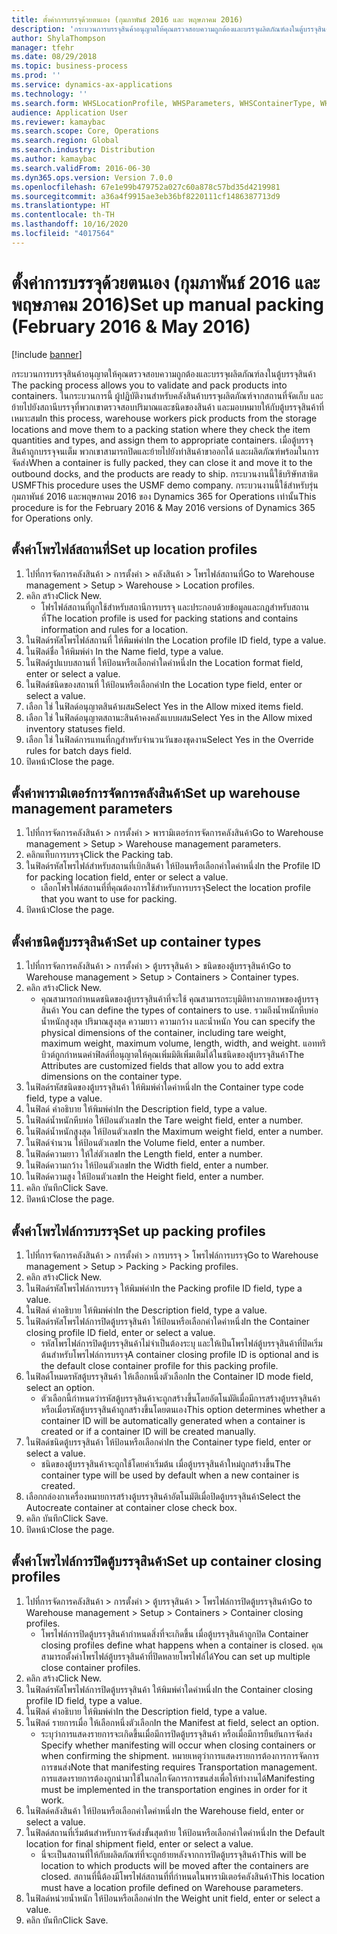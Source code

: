 ```yaml
---
title: ตั้งค่าการบรรจุด้วยตนเอง (กุมภาพันธ์ 2016 และ พฤษภาคม 2016)
description: 'กระบวนการบรรจุสินค้าอนุญาตให้คุณตรวจสอบความถูกต้องและบรรจุผลิตภัณฑ์ลงในตู้บรรจุสินค้า '
author: ShylaThompson
manager: tfehr
ms.date: 08/29/2018
ms.topic: business-process
ms.prod: ''
ms.service: dynamics-ax-applications
ms.technology: ''
ms.search.form: WHSLocationProfile, WHSParameters, WHSContainerType, WHSPackProfile, WHSCloseContainerProfile, InventLocationIdLookup, UnitOfMeasureLookup
audience: Application User
ms.reviewer: kamaybac
ms.search.scope: Core, Operations
ms.search.region: Global
ms.search.industry: Distribution
ms.author: kamaybac
ms.search.validFrom: 2016-06-30
ms.dyn365.ops.version: Version 7.0.0
ms.openlocfilehash: 67e1e99b479752a027c60a878c57bd35d4219981
ms.sourcegitcommit: a36a4f9915ae3eb36bf8220111cf1486387713d9
ms.translationtype: HT
ms.contentlocale: th-TH
ms.lasthandoff: 10/16/2020
ms.locfileid: "4017564"
---
```

# <a name="set-up-manual-packing-february-2016--may-2016"></a><span data-ttu-id="cbc0b-103">ตั้งค่าการบรรจุด้วยตนเอง (กุมภาพันธ์ 2016 และ พฤษภาคม 2016)</span><span class="sxs-lookup"><span data-stu-id="cbc0b-103">Set up manual packing (February 2016 & May 2016)</span></span>

[!include [banner](../../includes/banner.md)]

<span data-ttu-id="cbc0b-104">กระบวนการบรรจุสินค้าอนุญาตให้คุณตรวจสอบความถูกต้องและบรรจุผลิตภัณฑ์ลงในตู้บรรจุสินค้า </span><span class="sxs-lookup"><span data-stu-id="cbc0b-104">The packing process allows you to validate and pack products into containers.</span></span> <span data-ttu-id="cbc0b-105">ในกระบวนการนี้ ผู้ปฏิบัติงานสำหรับคลังสินค้าบรรจุผลิตภัณฑ์จากสถานที่จัดเก็บ และย้ายไปยังสถานีบรรจุที่พวกเขาตรวจสอบปริมาณและชนิดของสินค้า และมอบหมายให้กับตู้บรรจุสินค้าที่เหมาะสม</span><span class="sxs-lookup"><span data-stu-id="cbc0b-105">In this process, warehouse workers pick products from the storage locations and move them to a packing station where they check the item quantities and types, and assign them to appropriate containers.</span></span> <span data-ttu-id="cbc0b-106">เมื่อตู้บรรจุสินค้าถูกบรรจุจนเต็ม พวกเขาสามารถปิดและย้ายไปยังท่าสินค้าขาออกได้ และผลิตภัณฑ์พร้อมในการจัดส่ง</span><span class="sxs-lookup"><span data-stu-id="cbc0b-106">When a container is fully packed, they can close it and move it to the outbound docks, and the products are ready to ship.</span></span> <span data-ttu-id="cbc0b-107">กระบวนงานนี้ใช้บริษัทสาธิต USMF</span><span class="sxs-lookup"><span data-stu-id="cbc0b-107">This procedure uses the USMF demo company.</span></span> <span data-ttu-id="cbc0b-108">กระบวนงานนี้ใช้สำหรับรุ่นกุมภาพันธ์ 2016 และพฤษภาคม 2016 ของ Dynamics 365 for Operations เท่านั้น</span><span class="sxs-lookup"><span data-stu-id="cbc0b-108">This procedure is for the February 2016 & May 2016 versions of Dynamics 365 for Operations only.</span></span>


## <a name="set-up-location-profiles"></a><span data-ttu-id="cbc0b-109">ตั้งค่าโพรไฟล์สถานที่</span><span class="sxs-lookup"><span data-stu-id="cbc0b-109">Set up location profiles</span></span>
1. <span data-ttu-id="cbc0b-110">ไปที่การจัดการคลังสินค้า > การตั้งค่า > คลังสินค้า > โพรไฟล์สถานที่</span><span class="sxs-lookup"><span data-stu-id="cbc0b-110">Go to Warehouse management > Setup > Warehouse > Location profiles.</span></span>
2. <span data-ttu-id="cbc0b-111">คลิก สร้าง</span><span class="sxs-lookup"><span data-stu-id="cbc0b-111">Click New.</span></span>
    * <span data-ttu-id="cbc0b-112">โฟรไฟล์สถานที่ถูกใช้สำหรับสถานีการบรรจุ และประกอบด้วยข้อมูลและกฎสำหรับสถานที่</span><span class="sxs-lookup"><span data-stu-id="cbc0b-112">The location profile is used for packing stations and contains information and rules for a location.</span></span>  
3. <span data-ttu-id="cbc0b-113">ในฟิลด์รหัสโพรไฟล์สถานที่ ให้พิมพ์ค่า</span><span class="sxs-lookup"><span data-stu-id="cbc0b-113">In the Location profile ID field, type a value.</span></span>
4. <span data-ttu-id="cbc0b-114">ในฟิลด์ชื่อ ให้พิมพ์ค่า </span><span class="sxs-lookup"><span data-stu-id="cbc0b-114">In the Name field, type a value.</span></span>
5. <span data-ttu-id="cbc0b-115">ในฟิลด์รูปแบบสถานที่ ให้ป้อนหรือเลือกค่าใดค่าหนึ่ง</span><span class="sxs-lookup"><span data-stu-id="cbc0b-115">In the Location format field, enter or select a value.</span></span>
6. <span data-ttu-id="cbc0b-116">ในฟิลด์ชนิดของสถานที่ ให้ป้อนหรือเลือกค่า</span><span class="sxs-lookup"><span data-stu-id="cbc0b-116">In the Location type field, enter or select a value.</span></span>
7. <span data-ttu-id="cbc0b-117">เลือก ใช่ ในฟิลด์อนุญาตสินค้าผสม</span><span class="sxs-lookup"><span data-stu-id="cbc0b-117">Select Yes in the Allow mixed items field.</span></span>
8. <span data-ttu-id="cbc0b-118">เลือก ใช่ ในฟิลด์อนุญาตสถานะสินค้าคงคลังแบบผสม</span><span class="sxs-lookup"><span data-stu-id="cbc0b-118">Select Yes in the Allow mixed  inventory statuses field.</span></span>
9. <span data-ttu-id="cbc0b-119">เลือก ใช่ ในฟิลด์การแทนที่กฎสำหรับจำนวนวันของชุดงาน</span><span class="sxs-lookup"><span data-stu-id="cbc0b-119">Select Yes in the Override rules for batch days field.</span></span>
10. <span data-ttu-id="cbc0b-120">ปิดหน้า</span><span class="sxs-lookup"><span data-stu-id="cbc0b-120">Close the page.</span></span>

## <a name="set-up-warehouse-management-parameters"></a><span data-ttu-id="cbc0b-121">ตั้งค่าพารามิเตอร์การจัดการคลังสินค้า</span><span class="sxs-lookup"><span data-stu-id="cbc0b-121">Set up warehouse management parameters</span></span> 
1. <span data-ttu-id="cbc0b-122">ไปที่การจัดการคลังสินค้า > การตั้งค่า > พารามิเตอร์การจัดการคลังสินค้า</span><span class="sxs-lookup"><span data-stu-id="cbc0b-122">Go to Warehouse management > Setup > Warehouse management parameters.</span></span>
2. <span data-ttu-id="cbc0b-123">คลิกแท็บการบรรจุ</span><span class="sxs-lookup"><span data-stu-id="cbc0b-123">Click the Packing tab.</span></span>
3. <span data-ttu-id="cbc0b-124">ในฟิลด์รหัสโพรไฟล์สำหรับสถานที่เบิกสินค้า ให้ป้อนหรือเลือกค่าใดค่าหนึ่ง</span><span class="sxs-lookup"><span data-stu-id="cbc0b-124">In the Profile ID for packing location field, enter or select a value.</span></span>
    * <span data-ttu-id="cbc0b-125">เลือกโฟรไฟล์สถานที่ที่คุณต้องการใช้สำหรับการบรรจุ</span><span class="sxs-lookup"><span data-stu-id="cbc0b-125">Select the location profile that you want to use for packing.</span></span>  
4. <span data-ttu-id="cbc0b-126">ปิดหน้า</span><span class="sxs-lookup"><span data-stu-id="cbc0b-126">Close the page.</span></span>

## <a name="set-up-container-types"></a><span data-ttu-id="cbc0b-127">ตั้งค่าชนิดตู้บรรจุสินค้า</span><span class="sxs-lookup"><span data-stu-id="cbc0b-127">Set up container types</span></span>
1. <span data-ttu-id="cbc0b-128">ไปที่การจัดการคลังสินค้า > การตั้งค่า > ตู้บรรจุสินค้า > ชนิดของตู้บรรจุสินค้า</span><span class="sxs-lookup"><span data-stu-id="cbc0b-128">Go to Warehouse management > Setup > Containers > Container types.</span></span>
2. <span data-ttu-id="cbc0b-129">คลิก สร้าง</span><span class="sxs-lookup"><span data-stu-id="cbc0b-129">Click New.</span></span>
    * <span data-ttu-id="cbc0b-130">คุณสามารถกำหนดชนิดของตู้บรรจุสินค้าที่จะใช้ คุณสามารถระบุมิติทางกายภาพของตู้บรรจุสินค้า </span><span class="sxs-lookup"><span data-stu-id="cbc0b-130">You can define the types of containers to use.</span></span> <span data-ttu-id="cbc0b-131">รวมถึงน้ำหนักหีบห่อ น้ำหนักสูงสุด ปริมาณสูงสุด ความยาว ความกว้าง และน้ำหนัก </span><span class="sxs-lookup"><span data-stu-id="cbc0b-131">You can specify the physical dimensions of the container, including tare weight, maximum weight, maximum volume, length, width, and weight.</span></span>  <span data-ttu-id="cbc0b-132">แอททริบิวต์ถูกกำหนดค่าฟิลด์ที่อนุญาตให้คุณเพิ่มมิติเพิ่มเติมได้ในชนิดของตู้บรรจุสินค้า</span><span class="sxs-lookup"><span data-stu-id="cbc0b-132">The Attributes are customized fields that allow you to add extra dimensions on the container type.</span></span>     
3. <span data-ttu-id="cbc0b-133">ในฟิลด์รหัสชนิดของตู้บรรจุสินค้า ให้พิมพ์ค่าใดค่าหนึ่ง</span><span class="sxs-lookup"><span data-stu-id="cbc0b-133">In the Container type code field, type a value.</span></span>
4. <span data-ttu-id="cbc0b-134">ในฟิลด์ คำอธิบาย ให้พิมพ์ค่า</span><span class="sxs-lookup"><span data-stu-id="cbc0b-134">In the Description field, type a value.</span></span>
5. <span data-ttu-id="cbc0b-135">ในฟิลด์น้ำหนักหีบห่อ ให้ป้อนตัวเลข</span><span class="sxs-lookup"><span data-stu-id="cbc0b-135">In the Tare weight field, enter a number.</span></span>
6. <span data-ttu-id="cbc0b-136">ในฟิลด์น้ำหนักสูงสุด ให้ป้อนตัวเลข</span><span class="sxs-lookup"><span data-stu-id="cbc0b-136">In the Maximum weight field, enter a number.</span></span>
7. <span data-ttu-id="cbc0b-137">ในฟิลด์จำนวน ให้ป้อนตัวเลข</span><span class="sxs-lookup"><span data-stu-id="cbc0b-137">In the Volume field, enter a number.</span></span>
8. <span data-ttu-id="cbc0b-138">ในฟิลด์ความยาว ให้ใส่ตัวเลข</span><span class="sxs-lookup"><span data-stu-id="cbc0b-138">In the Length field, enter a number.</span></span>
9. <span data-ttu-id="cbc0b-139">ในฟิลด์ความกว้าง ให้ป้อนตัวเลข</span><span class="sxs-lookup"><span data-stu-id="cbc0b-139">In the Width field, enter a number.</span></span>
10. <span data-ttu-id="cbc0b-140">ในฟิลด์ความสูง ให้ป้อนตัวเลข</span><span class="sxs-lookup"><span data-stu-id="cbc0b-140">In the Height field, enter a number.</span></span>
11. <span data-ttu-id="cbc0b-141">คลิก บันทึก</span><span class="sxs-lookup"><span data-stu-id="cbc0b-141">Click Save.</span></span>
12. <span data-ttu-id="cbc0b-142">ปิดหน้า</span><span class="sxs-lookup"><span data-stu-id="cbc0b-142">Close the page.</span></span>

## <a name="set-up-packing-profiles"></a><span data-ttu-id="cbc0b-143">ตั้งค่าโพรไฟล์การบรรจุ</span><span class="sxs-lookup"><span data-stu-id="cbc0b-143">Set up packing profiles</span></span>
1. <span data-ttu-id="cbc0b-144">ไปที่การจัดการคลังสินค้า > การตั้งค่า > การบรรจุ > โพรไฟล์การบรรจุ</span><span class="sxs-lookup"><span data-stu-id="cbc0b-144">Go to Warehouse management > Setup > Packing > Packing profiles.</span></span>
2. <span data-ttu-id="cbc0b-145">คลิก สร้าง</span><span class="sxs-lookup"><span data-stu-id="cbc0b-145">Click New.</span></span>
3. <span data-ttu-id="cbc0b-146">ในฟิลด์รหัสโพรไฟล์การบรรจุ ให้พิมพ์ค่า</span><span class="sxs-lookup"><span data-stu-id="cbc0b-146">In the Packing profile ID field, type a value.</span></span>
4. <span data-ttu-id="cbc0b-147">ในฟิลด์ คำอธิบาย ให้พิมพ์ค่า</span><span class="sxs-lookup"><span data-stu-id="cbc0b-147">In the Description field, type a value.</span></span>
5. <span data-ttu-id="cbc0b-148">ในฟิลด์รหัสโพรไฟล์การปิดตู้บรรจุสินค้า ให้ป้อนหรือเลือกค่าใดค่าหนึ่ง</span><span class="sxs-lookup"><span data-stu-id="cbc0b-148">In the Container closing profile ID field, enter or select a value.</span></span>
    * <span data-ttu-id="cbc0b-149">รหัสโพรไฟล์การปิดตู้บรรจุสินค้าไม่จำเป็นต้องระบุ และให้เป็นโพรไฟล์ตู้บรรจุสินค้าที่ปิดเริ่มต้นสำหรับโพรไฟล์การบรรจุ</span><span class="sxs-lookup"><span data-stu-id="cbc0b-149">A container closing profile ID is optional and is the default close container profile for this packing profile.</span></span>  
6. <span data-ttu-id="cbc0b-150">ในฟิลด์โหมดรหัสตู้บรรจุสินค้า ให้เลือกหนึ่งตัวเลือก</span><span class="sxs-lookup"><span data-stu-id="cbc0b-150">In the Container ID mode field, select an option.</span></span>
    * <span data-ttu-id="cbc0b-151">ตัวเลือกนี้กำหนดว่ารหัสตู้บรรจุสินค้าจะถูกสร้างขึ้นโดยอัตโนมัติเมื่อมีการสร้างตู้บรรจุสินค้า หรือเมื่อรหัสตู้บรรจุสินค้าถูกสร้างขึ้นโดยตนเอง</span><span class="sxs-lookup"><span data-stu-id="cbc0b-151">This option determines whether a container ID will be automatically generated when a container is created or if a container ID will be created manually.</span></span>  
7. <span data-ttu-id="cbc0b-152">ในฟิลด์ชนิดตู้บรรจุสินค้า ให้ป้อนหรือเลือกค่า</span><span class="sxs-lookup"><span data-stu-id="cbc0b-152">In the Container type field, enter or select a value.</span></span>
    * <span data-ttu-id="cbc0b-153">ชนิดของตู้บรรจุสินค้าจะถูกใช้โดยค่าเริ่มต้น เมื่อตู้บรรจุสินค้าใหม่ถูกสร้างขึ้น</span><span class="sxs-lookup"><span data-stu-id="cbc0b-153">The container type will be used by default when a new container is created.</span></span>  
8. <span data-ttu-id="cbc0b-154">เลือกกล่องกาเครื่องหมายการสร้างตู้บรรจุสินค้าอัตโนมัติเมื่อปิดตู้บรรจุสินค้า</span><span class="sxs-lookup"><span data-stu-id="cbc0b-154">Select the Autocreate container at container close check box.</span></span>
9. <span data-ttu-id="cbc0b-155">คลิก บันทึก</span><span class="sxs-lookup"><span data-stu-id="cbc0b-155">Click Save.</span></span>
10. <span data-ttu-id="cbc0b-156">ปิดหน้า</span><span class="sxs-lookup"><span data-stu-id="cbc0b-156">Close the page.</span></span>

## <a name="set-up-container-closing-profiles"></a><span data-ttu-id="cbc0b-157">ตั้งค่าโพรไฟล์การปิดตู้บรรจุสินค้า</span><span class="sxs-lookup"><span data-stu-id="cbc0b-157">Set up container closing profiles</span></span>
1. <span data-ttu-id="cbc0b-158">ไปที่การจัดการคลังสินค้า > การตั้งค่า > ตู้บรรจุสินค้า > โพรไฟล์การปิดตู้บรรจุสินค้า</span><span class="sxs-lookup"><span data-stu-id="cbc0b-158">Go to Warehouse management > Setup > Containers > Container closing profiles.</span></span>
    * <span data-ttu-id="cbc0b-159">โพรไฟล์การปิดตู้บรรจุสินค้ากำหนดสิ่งที่จะเกิดขึ้น เมื่อตู้บรรจุสินค้าถูกปิด </span><span class="sxs-lookup"><span data-stu-id="cbc0b-159">Container closing profiles define what happens when a container is closed.</span></span> <span data-ttu-id="cbc0b-160">คุณสามารถตั้งค่าโพรไฟล์ตู้บรรจุสินค้าที่ปิดหลายโพรไฟล์ได้</span><span class="sxs-lookup"><span data-stu-id="cbc0b-160">You can set up multiple close container profiles.</span></span>       
2. <span data-ttu-id="cbc0b-161">คลิก สร้าง</span><span class="sxs-lookup"><span data-stu-id="cbc0b-161">Click New.</span></span>
3. <span data-ttu-id="cbc0b-162">ในฟิลด์รหัสโพรไฟล์การปิดตู้บรรจุสินค้า ให้พิมพ์ค่าใดค่าหนึ่ง</span><span class="sxs-lookup"><span data-stu-id="cbc0b-162">In the Container closing profile ID field, type a value.</span></span>
4. <span data-ttu-id="cbc0b-163">ในฟิลด์ คำอธิบาย ให้พิมพ์ค่า</span><span class="sxs-lookup"><span data-stu-id="cbc0b-163">In the Description field, type a value.</span></span>
5. <span data-ttu-id="cbc0b-164">ในฟิลด์ รายการเมื่อ ให้เลือกหนึ่งตัวเลือก</span><span class="sxs-lookup"><span data-stu-id="cbc0b-164">In the Manifest at field, select an option.</span></span>
    * <span data-ttu-id="cbc0b-165">ระบุว่าการแสดงรายการจะเกิดขึ้นเมื่อมีการปิดตู้บรรจุสินค้า หรือเมื่อมีการยืนยันการจัดส่ง </span><span class="sxs-lookup"><span data-stu-id="cbc0b-165">Specify whether manifesting will occur when closing containers or when confirming the shipment.</span></span> <span data-ttu-id="cbc0b-166">หมายเหตุว่าการแสดงรายการต้องการการจัดการการขนส่ง</span><span class="sxs-lookup"><span data-stu-id="cbc0b-166">Note that manifesting requires Transportation management.</span></span> <span data-ttu-id="cbc0b-167">การแสดงรายการต้องถูกนำมาใช้ในกลไกจัดการการขนส่งเพื่อให้ทำงานได้</span><span class="sxs-lookup"><span data-stu-id="cbc0b-167">Manifesting must be implemented in the transportation engines in order for it work.</span></span>  
6. <span data-ttu-id="cbc0b-168">ในฟิลด์คลังสินค้า ให้ป้อนหรือเลือกค่าใดค่าหนึ่ง</span><span class="sxs-lookup"><span data-stu-id="cbc0b-168">In the Warehouse field, enter or select a value.</span></span>
7. <span data-ttu-id="cbc0b-169">ในฟิลด์สถานที่เริ่มต้นสำหรับการจัดส่งขั้นสุดท้าย ให้ป้อนหรือเลือกค่าใดค่าหนึ่ง</span><span class="sxs-lookup"><span data-stu-id="cbc0b-169">In the Default location for final shipment field, enter or select a value.</span></span>
    * <span data-ttu-id="cbc0b-170">นี่จะเป็นสถานที่ให้กับผลิตภัณฑ์ที่จะถูกย้ายหลังจากการปิดตู้บรรจุสินค้า</span><span class="sxs-lookup"><span data-stu-id="cbc0b-170">This will be location to which products will be moved after the containers are closed.</span></span> <span data-ttu-id="cbc0b-171">สถานที่นี้ต้องมีโพรไฟล์สถานที่ที่กำหนดในพารามิเตอร์คลังสินค้า</span><span class="sxs-lookup"><span data-stu-id="cbc0b-171">This location must have a location profile defined on Warehouse parameters.</span></span>  
8. <span data-ttu-id="cbc0b-172">ในฟิลด์หน่วยน้ำหนัก ให้ป้อนหรือเลือกค่า</span><span class="sxs-lookup"><span data-stu-id="cbc0b-172">In the Weight unit field, enter or select a value.</span></span>
9. <span data-ttu-id="cbc0b-173">คลิก บันทึก</span><span class="sxs-lookup"><span data-stu-id="cbc0b-173">Click Save.</span></span>

